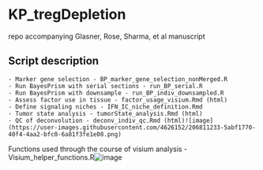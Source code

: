 # KP_tregDepletion
repo accompanying Glasner, Rose, Sharma, et al manuscript

## Script description

	- Marker gene selection - BP_marker_gene_selection_nonMerged.R
	- Run BayesPrism with serial sections - run_BP_serial.R
	- Run BayesPrism with downsample - run_BP_indiv_downsampled.R
	- Assess factor use in tissue - factor_usage_visium.Rmd (html)
	- Define signaling niches - IFN_IC_niche_definition.Rmd
	- Tumor state analysis - tumorState_analysis.Rmd (html)
	- QC of deconvolution - deconv_indiv_qc.Rmd (html)![image](https://user-images.githubusercontent.com/4626152/206811233-5abf1770-40f4-4aa2-bfc0-6a81f3fe1e08.png)

Functions used through the course of visium analysis - Visium_helper_functions.R![image](https://user-images.githubusercontent.com/4626152/206810345-f8267187-74b1-4bdd-bd28-fbc004735366.png)
